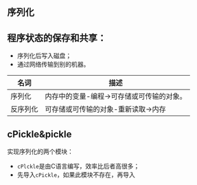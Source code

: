 序列化
---
## 程序状态的保存和共享：
- 序列化后写入磁盘；
- 通过网络传输到别的机器。

|名词|描述|
|-|-|
|序列化|内存中的变量-编程->可存储或可传输的对象。|
|反序列化|可存储或可传输的对象-重新读取->内存|

## cPickle&pickle
实现序列化的两个模块：
- `cPlckle`是由C语言编写，效率比后者高很多；
- 先导入`cPickle`，如果此模块不存在，再导入